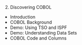 2. Discovering COBOL
  - Introduction
  - COBOL Background
  - Demo: Using TSO and ISPF
  - Demo: Understanding Data Sets
  - COBOL Code and Columns